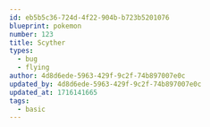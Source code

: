 ```yaml
---
id: eb5b5c36-724d-4f22-904b-b723b5201076
blueprint: pokemon
number: 123
title: Scyther
types:
  - bug
  - flying
author: 4d8d6ede-5963-429f-9c2f-74b897007e0c
updated_by: 4d8d6ede-5963-429f-9c2f-74b897007e0c
updated_at: 1716141665
tags:
  - basic
---
```

